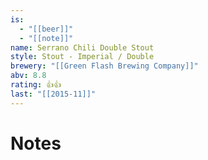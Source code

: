 ```yaml
---
is:
  - "[[beer]]"
  - "[[note]]"
name: Serrano Chili Double Stout
style: Stout - Imperial / Double
brewery: "[[Green Flash Brewing Company]]"
abv: 8.8
rating: 👍👍
last: "[[2015-11]]"
---
```

# Notes

